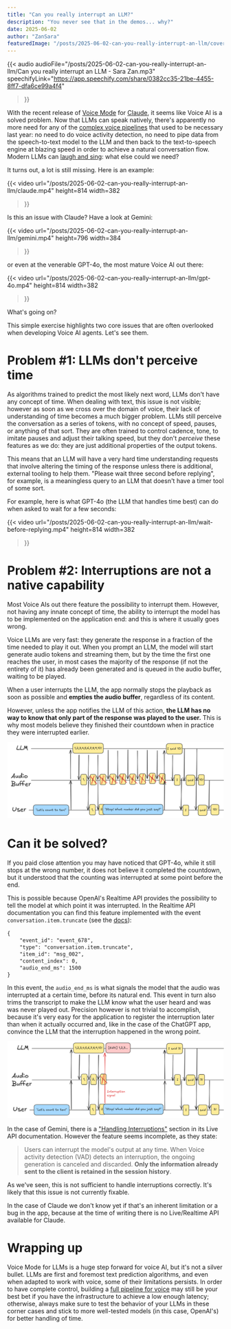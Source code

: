 ```yaml
---
title: "Can you really interrupt an LLM?"
description: "You never see that in the demos... why?"
date: 2025-06-02
author: "ZanSara"
featuredImage: "/posts/2025-06-02-can-you-really-interrupt-an-llm/cover.png"
---
```


{{< 
    audio 
    audioFile="/posts/2025-06-02-can-you-really-interrupt-an-llm/Can you really interrupt an LLM - Sara Zan.mp3" 
    speechifyLink="https://app.speechify.com/share/0382cc35-21be-4455-8ff7-dfa6ce99a4f4"
>}}

With the recent release of [Voice Mode](https://support.anthropic.com/en/articles/11101966-using-voice-mode-on-claude-mobile-apps) for [Claude](https://www.anthropic.com/claude), it seems like Voice AI is a solved problem. Now that LLMs can speak natively, there's apparently no more need for any of the [complex voice pipelines](/posts/2024-09-05-building-voice-agents-with-open-source-tools-part-1/) that used to be necessary last year: no need to do voice activity detection, no need to pipe data from the speech-to-text model to the LLM and then back to the text-to-speech engine at blazing speed in order to achieve a natural conversation flow. Modern LLMs can [laugh and sing](https://vimeo.com/945587944): what else could we need?

It turns out, a lot is still missing. Here is an example:

{{< video 
    url="/posts/2025-06-02-can-you-really-interrupt-an-llm/claude.mp4" 
    height=814
    width=382
>}}

Is this an issue with Claude? Have a look at Gemini:

{{< video 
    url="/posts/2025-06-02-can-you-really-interrupt-an-llm/gemini.mp4" 
    height=796
    width=384
>}}

or even at the venerable GPT-4o, the most mature Voice AI out there:

{{< video 
    url="/posts/2025-06-02-can-you-really-interrupt-an-llm/gpt-4o.mp4" 
    height=814
    width=382
>}}

What's going on?

This simple exercise highlights two core issues that are often overlooked when developing Voice AI agents. Let's see them.

# Problem #1: LLMs don't perceive time

As algorithms trained to predict the most likely next word, LLMs don't have any concept of time. When dealing with text, this issue is not visible; however as soon as we cross over the domain of voice, their lack of understanding of time becomes a much bigger problem. LLMs still perceive the conversation as a series of tokens, with no concept of speed, pauses, or anything of that sort. They are often trained to control cadence, tone, to imitate pauses and adjust their talking speed, but they don't _perceive_ these features as we do: they are just additional properties of the output tokens.

This means that an LLM will have a very hard time understanding requests that involve altering the timing of the response unless there is additional, external tooling to help them. "Please wait three second before replying", for example, is a meaningless query to an LLM that doesn't have a timer tool of some sort.

For example, here is what GPT-4o (the LLM that handles time best) can do when asked to wait for a few seconds:

{{< video 
    url="/posts/2025-06-02-can-you-really-interrupt-an-llm/wait-before-replying.mp4" 
    height=814
    width=382
>}}

# Problem #2: Interruptions are not a native capability

Most Voice AIs out there feature the possibility to interrupt them. However, not having any innate concept of time, the ability to interrupt the model has to be implemented on the application end: and this is where it usually goes wrong.

Voice LLMs are very fast: they generate the response in a fraction of the time needed to play it out. When you prompt an LLM, the model will start generate audio tokens and streaming them, but by the time the first one reaches the user, in most cases the majority of the response (if not the entirety of it) has already been generated and is queued in the audio buffer, waiting to be played.

When a user interrupts the LLM, the app normally stops the playback as soon as possible and **empties the audio buffer**, regardless of its content. 

However, unless the app notifies the LLM of this action, **the LLM has no way to know that only part of the response was played to the user.** This is why most models believe they finished their countdown when in practice they were interrupted earlier.

![](/posts/2025-06-02-can-you-really-interrupt-an-llm/naive-interruption.png)

# Can it be solved?

If you paid close attention you may have noticed that GPT-4o, while it still stops at the wrong number, it does not believe it completed the countdown, but it understood that the counting was interrupted at some point before the end.

This is possible because OpenAI's Realtime API provides the possibility to tell the model at which point it was interrupted. In the Realtime API documentation you can find this feature implemented with the event `conversation.item.truncate` (see the [docs](https://platform.openai.com/docs/api-reference/realtime-client-events/conversation/item/truncate)):

```
{
    "event_id": "event_678",
    "type": "conversation.item.truncate",
    "item_id": "msg_002",
    "content_index": 0,
    "audio_end_ms": 1500
}
```

In this event, the `audio_end_ms` is what signals the model that the audio was interrupted at a certain time, before its natural end. This event in turn also trims the transcript to make the LLM know what the user heard and was was never played out. Precision however is not trivial to accomplish, because it's very easy for the application to register the interruption later than when it actually occurred and, like in the case of the ChatGPT app, convince the LLM that the interruption happened in the wrong point.

![](/posts/2025-06-02-can-you-really-interrupt-an-llm/gpt-4o-interruption.png)


In the case of Gemini, there is a ["Handling Interruptions"](https://ai.google.dev/gemini-api/docs/live#interruptions) section in its Live API documentation. However the feature seems incomplete, as they state:

> Users can interrupt the model's output at any time. When Voice activity detection (VAD) detects an interruption, the ongoing generation is canceled and discarded. **Only the information already sent to the client is retained in the session history**. 

As we've seen, this is not sufficient to handle interruptions correctly. It's likely that this issue is not currently fixable.

In the case of Claude we don't know yet if that's an inherent limitation or a bug in the app, because at the time of writing there is no Live/Realtime API available for Claude.

# Wrapping up

Voice Mode for LLMs is a huge step forward for voice AI, but it's not a silver bullet. LLMs are first and foremost text prediction algorithms, and even when adapted to work with voice, some of their limitations persists. In order to have complete control, building a [full pipeline for voice](/posts/2024-09-05-building-voice-agents-with-open-source-tools-part-1/) may still be your best bet if you have the infrastructure to achieve a low enough latency; otherwise, always make sure to test the behavior of your LLMs in these corner cases and stick to more well-tested models (in this case, OpenAI's) for better handling of time.

